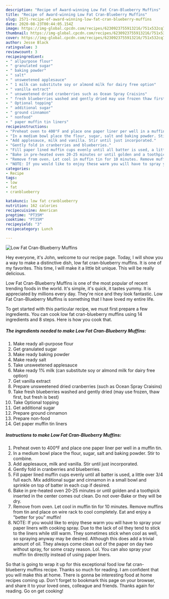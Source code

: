 ```yaml
---
description: "Recipe of Award-winning Low Fat Cran-Blueberry Muffins"
title: "Recipe of Award-winning Low Fat Cran-Blueberry Muffins"
slug: 2571-recipe-of-award-winning-low-fat-cran-blueberry-muffins
date: 2020-08-23T00:44:05.154Z
image: https://img-global.cpcdn.com/recipes/6230923755913216/751x532cq70/low-fat-cran-blueberry-muffins-recipe-main-photo.jpg
thumbnail: https://img-global.cpcdn.com/recipes/6230923755913216/751x532cq70/low-fat-cran-blueberry-muffins-recipe-main-photo.jpg
cover: https://img-global.cpcdn.com/recipes/6230923755913216/751x532cq70/low-fat-cran-blueberry-muffins-recipe-main-photo.jpg
author: Jesse Black
ratingvalue: 3
reviewcount: 3
recipeingredient:
- " allpurpose flour"
- " granulated sugar"
- " baking powder"
- " salt"
- " unsweetened applesauce"
- " 1 milk can substitute soy or almond milk for dairy free option"
- " vanilla extract"
- " unsweetened dried cranberries such as Ocean Spray Craisins"
- " fresh blueberries washed and gently dried may use frozen thaw first but fresh is best"
- " Optional topping"
- " additional sugar"
- " ground cinnamon"
- " nonfood"
- " paper muffin tin liners"
recipeinstructions:
- "Preheat oven to 400°F and place one paper liner per well in a muffin tin."
- "In a medium bowl place the flour, sugar, salt and baking powder. Stir to combine."
- "Add applesauce, milk and vanilla. Stir until just incorporated."
- "Gently fold in cranberries and blueberries."
- "Fill paper lined muffin cups evenly until all batter is used, a little over 3/4 full each. Mix additional sugar and cinnamon in a small bowl and sprinkle on top of batter in each cup if desired."
- "Bake in pre-heated oven 20-25 minutes or until golden and a toothpick inserted in the center comes out clean. Do not over-Bake or they will be dry."
- "Remove from oven. Let cool in muffin tin for 10 minutes. Remove muffins from tin and place on wire rack to cool completely. Eat and enjoy a &#34;better for you&#34; muffin!"
- "NOTE: If you would like to enjoy these warm you will have to spray your paper liners with cooking spray. Due to the lack of oil they tend to stick to the liners while still warm. They sometimes stick when cool as well, so spraying anyway may be desired. Although this does add a trivial amount of oil. They always come clean out of the paper on day two without spray, for some crazy reason. Lol. You can also spray your muffin tin directly instead of using paper liners."
categories:
- Recipe
tags:
- low
- fat
- cranblueberry

katakunci: low fat cranblueberry 
nutrition: 162 calories
recipecuisine: American
preptime: "PT35M"
cooktime: "PT35M"
recipeyield: "3"
recipecategory: Lunch

---
```



![Low Fat Cran-Blueberry Muffins](https://img-global.cpcdn.com/recipes/6230923755913216/751x532cq70/low-fat-cran-blueberry-muffins-recipe-main-photo.jpg)

Hey everyone, it's John, welcome to our recipe page. Today, I will show you a way to make a distinctive dish, low fat cran-blueberry muffins. It is one of my favorites. This time, I will make it a little bit unique. This will be really delicious.



Low Fat Cran-Blueberry Muffins is one of the most popular of recent trending foods in the world. It's simple, it's quick, it tastes yummy. It is appreciated by millions every day. They're nice and they look fantastic. Low Fat Cran-Blueberry Muffins is something that I have loved my entire life.


To get started with this particular recipe, we must first prepare a few ingredients. You can cook low fat cran-blueberry muffins using 14 ingredients and 8 steps. Here is how you cook that.

<!--inarticleads1-->

##### The ingredients needed to make Low Fat Cran-Blueberry Muffins:

1. Make ready  all-purpose flour
1. Get  granulated sugar
1. Make ready  baking powder
1. Make ready  salt
1. Take  unsweetened applesauce
1. Make ready  1% milk (can substitute soy or almond milk for dairy free option)
1. Get  vanilla extract
1. Prepare  unsweetened dried cranberries (such as Ocean Spray Craisins)
1. Take  fresh blueberries washed and gently dried (may use frozen, thaw first, but fresh is best)
1. Take  Optional topping
1. Get  additional sugar
1. Prepare  ground cinnamon
1. Prepare  non-food
1. Get  paper muffin tin liners




<!--inarticleads2-->

##### Instructions to make Low Fat Cran-Blueberry Muffins:

1. Preheat oven to 400°F and place one paper liner per well in a muffin tin.
1. In a medium bowl place the flour, sugar, salt and baking powder. Stir to combine.
1. Add applesauce, milk and vanilla. Stir until just incorporated.
1. Gently fold in cranberries and blueberries.
1. Fill paper lined muffin cups evenly until all batter is used, a little over 3/4 full each. Mix additional sugar and cinnamon in a small bowl and sprinkle on top of batter in each cup if desired.
1. Bake in pre-heated oven 20-25 minutes or until golden and a toothpick inserted in the center comes out clean. Do not over-Bake or they will be dry.
1. Remove from oven. Let cool in muffin tin for 10 minutes. Remove muffins from tin and place on wire rack to cool completely. Eat and enjoy a &#34;better for you&#34; muffin!
1. NOTE: If you would like to enjoy these warm you will have to spray your paper liners with cooking spray. Due to the lack of oil they tend to stick to the liners while still warm. They sometimes stick when cool as well, so spraying anyway may be desired. Although this does add a trivial amount of oil. They always come clean out of the paper on day two without spray, for some crazy reason. Lol. You can also spray your muffin tin directly instead of using paper liners.




So that is going to wrap it up for this exceptional food low fat cran-blueberry muffins recipe. Thanks so much for reading. I am confident that you will make this at home. There is gonna be interesting food at home recipes coming up. Don't forget to bookmark this page on your browser, and share it to your loved ones, colleague and friends. Thanks again for reading. Go on get cooking!
